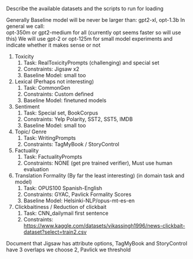 Describe the available datasets and the scripts to run for loading

Generally Baseline model will be never be larger than: gpt2-xl, opt-1.3b
In general we call:  
opt-350m or gpt2-medium for all (currently opt seems faster so will use this)
We will use gpt-2 or opt-125m for small model experiments and indicate whether it makes sense or not

1. Toxicity 
   1. Task: RealToxicityPrompts (challenging) and special set 
   2. Constraints: Jigsaw x2 
   3. Baseline Model: small too
2. Lexical (Perhaps not interesting)
   1. Task: CommonGen 
   2. Constraints: Custom defined 
   3. Baseline Model: finetuned models
3. Sentiment 
   1. Task: Special set, BookCorpus 
   2. Constraints: Yelp Polarity, SST2, SST5, IMDB 
   3. Baseline Model: small too
4. Topic/ Genre 
   1. Task: WritingPrompts 
   2. Constraints: TagMyBook / StoryControl
5. Factuality 
    1. Task: FactualityPrompts 
    2. Constraints: NONE (get pre trained verifier), Must use human evaluation
6. Translation Formality (By far the least interesting) (in domain task and model)
    1. Task: OPUS100 Spanish-English 
    2. Constraints: GYAC, Pavlick Formality Scores 
   3. Baseline Model: Helsinki-NLP/opus-mt-es-en
7. Clickbaitiness / Reduction of clickbait 
    1. Task: CNN_dailymail first sentence 
    2. Constraints: https://www.kaggle.com/datasets/vikassingh1996/news-clickbait-dataset?select=train2.csv

Document that Jigsaw has attribute options, TagMyBook and StoryControl have 3 overlaps we choose 2, Pavlick we threshold
